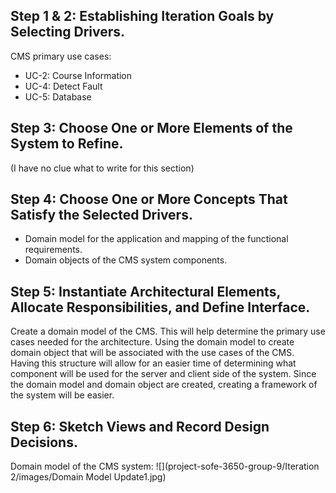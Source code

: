 ## Step 1 & 2: Establishing Iteration Goals by Selecting Drivers.
CMS primary use cases:
- UC-2: Course Information
- UC-4: Detect Fault
- UC-5: Database

## Step 3: Choose One or More Elements of the System to Refine.
(I have no clue what to write for this section)

## Step 4: Choose One or More Concepts That Satisfy the Selected Drivers.
- Domain model for the application and mapping of the functional requirements.
- Domain objects of the CMS system components.

## Step 5: Instantiate Architectural Elements, Allocate Responsibilities, and Define Interface.

  Create a domain model of the CMS. This will help determine the primary use cases needed for the architecture. Using the domain model to create domain object that will be associated with the use cases of the CMS. Having this structure will allow for an easier time of determining what component will be used for the server and client side of the system. Since the domain model and domain object are created, creating a framework of the system will be easier.

## Step 6: Sketch Views and Record Design Decisions.
Domain model of the CMS system:
![](project-sofe-3650-group-9/Iteration 2/images/Domain Model Update1.jpg)

